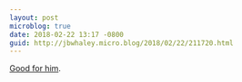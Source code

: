 ```yaml
---
layout: post
microblog: true
date: 2018-02-22 13:17 -0800
guid: http://jbwhaley.micro.blog/2018/02/22/211720.html
---
```

[Good for him](https://arstechnica.com/tech-policy/2018/02/rancher-finds-creepy-and-un-american-spy-cam-tied-to-his-tree-sues-feds).
